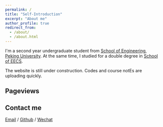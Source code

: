 ```yaml
---
permalink: /
title: "Self-Introduction"
excerpt: "About me"
author_profile: true
redirect_from: 
  - /about/
  - /about.html
---
```


I'm a second year undergraduate student from [School of Engineering](https://www.coe.pku.edu.cn/), [Peking University](https://www.pku.edu.cn/). At the same time, I studied for a double degree in [School of EECS](https://eecs.pku.edu.cn/).

<!--I am very fortunate to be advised by [Prof. XXX](https://www.XXX.com/) of XXX Lab from [School of Computer Science](https://cs.pku.edu.cn/), Peking University. I was advised by [Prof. XX](https://XXX.pku.edu.cn/) from [School of Computer Science](https://cs.pku.edu.cn/), Peking University.-->

<!--You can find my CV here: [Curriculum Vitae](../assets/Curriculum_Vitae.pdf).-->

The website is still under construction. Codes and course notEs are uploading quickly.

<h2>Pageviews</h2>
<script type="text/javascript" id="mapmyvisitors" src="//mapmyvisitors.com/map.js?d=XESpz6yFtW0ICD7bPsc9zoqgsR3-xz79FfHAq17qeps&cl=ffffff&w=a"></script>
<h2>Contact me</h2>



[Email](mailto:2400011018@stu.pku.edu.cn) / [Github](https://github.com/Smingtao00) / [Wechat](../images/wechat.png) 

